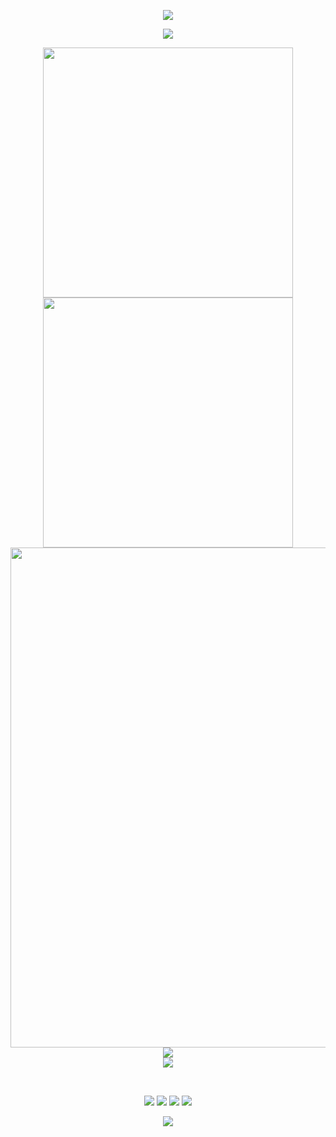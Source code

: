 
<p align="center">
<img src="https://capsule-render.vercel.app/api?type=waving&color=gradient&height=300&&section=header&text=Start%20a%20wonderful%20day!&fontSize=70&fontAlign=50&fontAlignY=30&desc=ren9901&descAlign=50&descSize=30&descAlignY=60&animation=twinkling">
</p>



<p align="center">
<img src="https://readme-typing-svg.demolab.com?font=Orbitron&size=25&pause=1000&center=true&vCenter=true&random=false&width=600&lines=Welcome+to+my+GitHub+profile+page!;I+am+super+obsessed+with+programming!" />
</p>

<p align="center">
<!-- https://github.com/anuraghazra/github-readme-stats -->
<img align="center" width="400" src="https://github-readme-stats.vercel.app/api?username=ren9901&theme=transparent&include_all_commits=true&show_icons=true&hide_border=true" />
  
<!-- https://github.com/DenverCoder1/github-readme-streak-stats -->
<img align="center" width="400" src="https://streak-stats.demolab.com?user=ren9901&theme=transparent&date_format=%5BY.%5Dn.j&hide_border=true" />
<br/>
<!-- https://github.com/Ashutosh00710/github-readme-activity-graph -->
<img width="800" src="https://github-readme-activity-graph.vercel.app/graph?username=ren9901&theme=github-compact&hide_border=true&area=true">
<br/>
<!-- https://github.com/anuraghazra/github-readme-stats 没显示等显示在取消注解 -->
<!-- <img align="center" src="https://github-readme-stats.vercel.app/api/wakatime?username=ren9901&theme=transparent&hide_border=true&layout=compact&langs_count=22" /> -->
<!-- https://github.com/anuraghazra/github-readme-stats -->
<img align="center" src="https://github-readme-stats.vercel.app/api/top-langs/?username=ren9901&theme=transparent&hide_border=true&layout=donut-vertical&langs_count=6" />
<br/>
<!-- https://github.com/tandpfun/skill-icons -->
<img align="center" src="https://skillicons.dev/icons?i=java,spring,mysql,maven,linux,html,css,js,ts,md,vue,vite,webpack,sass,git,jenkins,docker,idea,vscode,discord,eclipse&theme=light" />
</p>
<br/>
<p align="center">
<a href="https://github.com/ren9901"><img src="https://img.shields.io/badge/GitHub-ren9901-blue?logo=github" /></a>
<a href="https://www.renxiansheng.top"><img src="https://img.shields.io/badge/个人博客-renxiansheng.top-brightgreen.svg" /></a>
<img src="https://img.shields.io/badge/QQ-1984468885-green?logo=tencentqq" />
<!-- https://github.com/antonkomarev/github-profile-views-counter -->
<img src="https://komarev.com/ghpvc/?username=ren9901&abbreviated=true&color=yellow" />
</p>
<p align="center">
<img src="https://capsule-render.vercel.app/api?type=waving&color=gradient&height=300&&section=footer&text=THE%20END!&fontSize=90&fontAlign=50&fontAlignY=70&descAlign=50&descSize=30&descAlignY=40&animation=twinkling">
</p>
